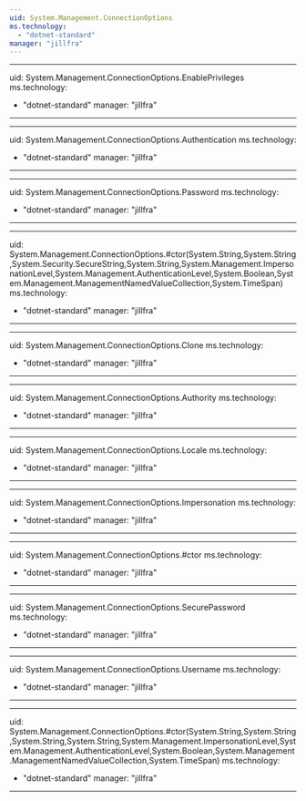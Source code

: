 ```yaml
---
uid: System.Management.ConnectionOptions
ms.technology: 
  - "dotnet-standard"
manager: "jillfra"
---
```


---
uid: System.Management.ConnectionOptions.EnablePrivileges
ms.technology: 
  - "dotnet-standard"
manager: "jillfra"
---

---
uid: System.Management.ConnectionOptions.Authentication
ms.technology: 
  - "dotnet-standard"
manager: "jillfra"
---

---
uid: System.Management.ConnectionOptions.Password
ms.technology: 
  - "dotnet-standard"
manager: "jillfra"
---

---
uid: System.Management.ConnectionOptions.#ctor(System.String,System.String,System.Security.SecureString,System.String,System.Management.ImpersonationLevel,System.Management.AuthenticationLevel,System.Boolean,System.Management.ManagementNamedValueCollection,System.TimeSpan)
ms.technology: 
  - "dotnet-standard"
manager: "jillfra"
---

---
uid: System.Management.ConnectionOptions.Clone
ms.technology: 
  - "dotnet-standard"
manager: "jillfra"
---

---
uid: System.Management.ConnectionOptions.Authority
ms.technology: 
  - "dotnet-standard"
manager: "jillfra"
---

---
uid: System.Management.ConnectionOptions.Locale
ms.technology: 
  - "dotnet-standard"
manager: "jillfra"
---

---
uid: System.Management.ConnectionOptions.Impersonation
ms.technology: 
  - "dotnet-standard"
manager: "jillfra"
---

---
uid: System.Management.ConnectionOptions.#ctor
ms.technology: 
  - "dotnet-standard"
manager: "jillfra"
---

---
uid: System.Management.ConnectionOptions.SecurePassword
ms.technology: 
  - "dotnet-standard"
manager: "jillfra"
---

---
uid: System.Management.ConnectionOptions.Username
ms.technology: 
  - "dotnet-standard"
manager: "jillfra"
---

---
uid: System.Management.ConnectionOptions.#ctor(System.String,System.String,System.String,System.String,System.Management.ImpersonationLevel,System.Management.AuthenticationLevel,System.Boolean,System.Management.ManagementNamedValueCollection,System.TimeSpan)
ms.technology: 
  - "dotnet-standard"
manager: "jillfra"
---
